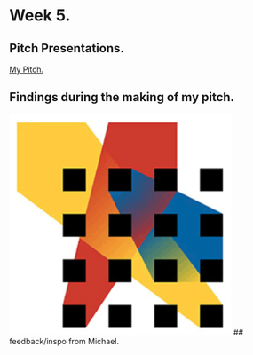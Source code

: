 # Week 5. 
## Pitch Presentations. 
[My Pitch.](https://docs.google.com/presentation/d/1dFQ54Z3aR--PmsU-psM7W7nJTbhHi51xY2YPijYLimQ/edit?usp=sharing)
## Findings during the making of my pitch.
<img width="400" alt="Screen Shot 2020-08-19 at 10.14.59 pm.png" src="https://github.com/V1NNYB4RT3L5/Slave-To-The-Algorithm-/blob/master/Week%205./Screen%20Shot%202020-08-19%20at%2010.14.59%20pm.png"> 
## feedback/inspo from Michael.

